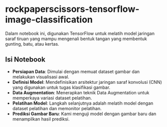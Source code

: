 # rockpaperscissors-tensorflow-image-classification

Dalam notebook ini, digunakan TensorFlow untuk melatih model jaringan saraf tiruan yang mampu mengenali bentuk tangan yang membentuk gunting, batu, atau kertas. 

## Isi Notebook

- **Persiapan Data**: Dimulai dengan memuat dataset gambar dan melakukan visualisasi awal.
- **Definisi Model**: Mendefinisikan arsitektur jaringan saraf konvolusi (CNN) yang digunakan untuk tugas klasifikasi gambar.
- **Data Augmentation**: Menerapkan teknik Data Augmentation untuk memperkaya variasi dataset pelatihan.
- **Pelatihan Model**: Langkah selanjutnya adalah melatih model dengan dataset pelatihan dan memonitor pelatihan.
- **Prediksi Gambar Baru**: Kami menguji model dengan gambar baru dan menampilkan hasil prediksi.

